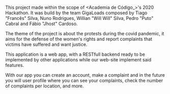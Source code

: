This project made within the scope of <Academia de Código_>'s 2020 Hackathon.
It was build by the team GigaLoads composed by Tiago "Francês" Silva, Nuno Rodrigues, Willian "Will Will" Silva, Pedro "Puto" Cabral and Fábio "Jhost" Cardoso.

The theme of the project is about the protests during the covid pandemic, it aims for the defense of the women's rights and report complaints that victims have suffered and want justice.

This application is a web app, with a RESTfull backend ready to be implemented by other applications while our web-site implement said features.

With our app you can create an account, make a complaint and in the future you will user profile where you can see your complaints, check the number of complaints per location, and more.

